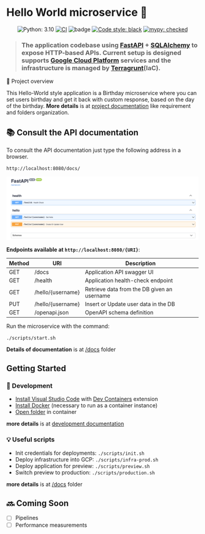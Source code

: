 # Hello World microservice :rocket:

<div align="center">

<!---
[![CircleCI](https://circleci.com/gh/......)](https://circleci.com/gh/...)
[![codecov](https://codecov.io/gh/.../........)](https://codecov.io/gh/.....)
[![Maintainability](https://api.codeclimate.com/v1/badges/......)](https://codeclimate.com/repos/....)
-->

![Python: 3.10](https://img.shields.io/badge/python-3.10-informational.svg)
[![CI](https://github.com/Balazs23/hello-birthday/actions/workflows/code-quality.yml/badge.svg)](https://github.com/Balazs23/hello-birthday/actions/workflows/code-quality.yml)
![badge](https://img.shields.io/endpoint?url=https://gist.githubusercontent.com/Balazs23/a6abaa6f4b8ef5450a7e9fc531c179a3/raw/pytest-coverage-comment__main.json)
[![Code style: black](https://img.shields.io/badge/code%20style-black-000000.svg)](https://github.com/python/black)
[![mypy: checked](https://img.shields.io/badge/mypy-checked-informational.svg)](http://mypy-lang.org/)


</div>

> ### The application codebase using [FastAPI](https://github.com/tiangolo/fastapi) + [SQLAlchemy](https://github.com/sqlalchemy/sqlalchemy) to expose HTTP-based APIs. Current setup is designed supports [Google Cloud Platform](https://cloud.google.com) services and the infrastructure is managed by [Terragrunt](https://terragrunt.gruntwork.io)(IaC).


:open_file_folder: Project overview

This Hello-World style application is a Birthday microservice where you can set users birthday and get it back with custom response, based on the day of the birthday. **More details** is at [project documentation](docs/Project.md) like requirement and folders organization.

## :books: Consult the API documentation 
To consult the API documentation just type the following address in a browser.

```
http://localhost:8080/docs/
```

![](docs/img/swagger1.png)

**Endpoints available at `http://localhost:8080/{URI}`**:

|Method|URI|Description|
|------|---|-----------|
| GET | /docs | Application API swagger UI |
| GET | /health | Application health-check endpoint |
| GET | /hello/{username} | Retrieve data from the DB given an username |
| PUT | /hello/{username} | Insert or Update user data in the DB |
| GET | /openapi.json | OpenAPI schema definition |

Run the microservice with the command:
```
./scripts/start.sh
```

**Details of documentation** is at [/docs](/docs) folder

## Getting Started

### :hammer: Development

- [Install Visual Studio Code](https://code.visualstudio.com/download) with [Dev Containers](https://marketplace.visualstudio.com/items?itemName=ms-vscode-remote.remote-containers) extension
- [Install Docker](https://docs.docker.com/engine/install/) (necessary to run as a container instance)
- [Open folder](https://code.visualstudio.com/docs/remote/containers#_quick-start-open-an-existing-folder-in-a-container) in container

**more details** is at [development documentation](docs/Development.md)

### :bulb: Useful scripts

- Init credentials for deployments: `./scripts/init.sh`
- Deploy infrastructure into GCP: `./scripts/infra-prod.sh`
- Deploy application for preview: `./scripts/preview.sh`
- Switch preview to production: `./scripts/production.sh`

**more details** is at [/docs](/docs) folder
## :soon: Coming Soon

- [ ] Pipelines
- [ ] Performance measurements

